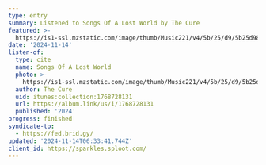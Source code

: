```yaml
---
type: entry
summary: Listened to Songs Of A Lost World by The Cure
featured: >-
  https://is1-ssl.mzstatic.com/image/thumb/Music221/v4/5b/25/d9/5b25d98e-3734-a7fd-c198-69ffd088d10f/24UMGIM94240.rgb.jpg/100x100bb.jpg
date: '2024-11-14'
listen-of:
  type: cite
  name: Songs Of A Lost World
  photo: >-
    https://is1-ssl.mzstatic.com/image/thumb/Music221/v4/5b/25/d9/5b25d98e-3734-a7fd-c198-69ffd088d10f/24UMGIM94240.rgb.jpg/100x100bb.jpg
  author: The Cure
  uid: itunes:collection:1768728131
  url: https://album.link/us/i/1768728131
  published: '2024'
progress: finished
syndicate-to:
  - https://fed.brid.gy/
updated: '2024-11-14T06:33:41.744Z'
client_id: https://sparkles.sploot.com/
---
```

